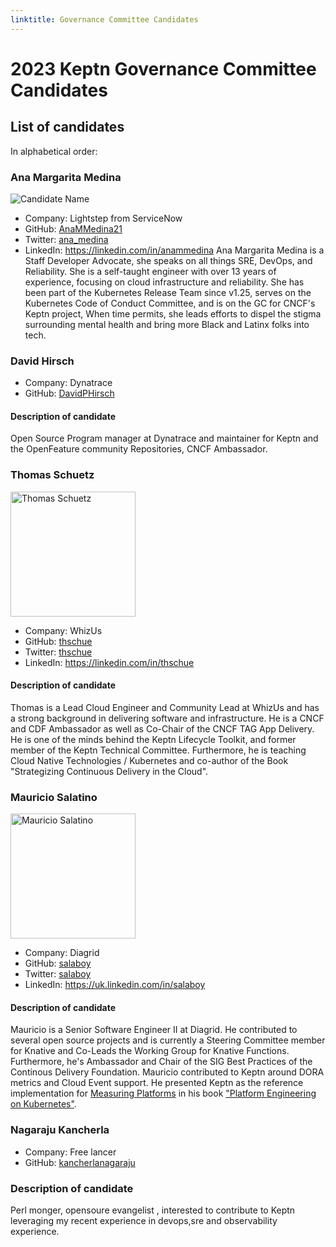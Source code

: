 ```yaml
---
linktitle: Governance Committee Candidates
---
```


# 2023 Keptn Governance Committee Candidates

## List of candidates

In alphabetical order:
### Ana Margarita Medina
![Candidate Name](https://github.com/AnaMMedina21)
- Company: Lightstep from ServiceNow
- GitHub: [AnaMMedina21](https://github.com/AnaMMedina21)
- Twitter: [ana_medina](https://twitter.com/ana_m_medina)
- LinkedIn: https://linkedin.com/in/anammedina
Ana Margarita Medina is a Staff Developer Advocate, she speaks on all things SRE, DevOps, and Reliability. She is a self-taught engineer with over 13 years of experience, focusing on cloud infrastructure and reliability. She has been part of the Kubernetes Release Team since v1.25, serves on the Kubernetes Code of Conduct Committee, and is on the GC for CNCF's Keptn project, When time permits, she leads efforts to dispel the stigma surrounding mental health and bring more Black and Latinx folks into tech.


### David Hirsch
- Company: Dynatrace
- GitHub: [DavidPHirsch](https://github.com/DavidPHirsch)

#### Description of candidate ####
Open Source Program manager at Dynatrace and maintainer for Keptn and the OpenFeature        community Repositories, CNCF Ambassador.

### Thomas Schuetz

<img src="https://avatars.githubusercontent.com/u/38893055?v=4" alt="Thomas Schuetz" height="200" width="200">

- Company: WhizUs
- GitHub: [thschue](https://github.com/thschue)
- Twitter: [thschue](https://twitter.com/thschue)
- LinkedIn: https://linkedin.com/in/thschue

#### Description of candidate ####

Thomas is a Lead Cloud Engineer and Community Lead at WhizUs and has a strong background in delivering software and infrastructure. He is a CNCF and CDF Ambassador as well as Co-Chair of the CNCF TAG App Delivery. He is one of the minds behind the Keptn Lifecycle Toolkit, and former member of the Keptn Technical Committee. Furthermore, he is teaching Cloud Native Technologies / Kubernetes and co-author of the Book "Strategizing Continuous Delivery in the Cloud".

### Mauricio Salatino

<img src="https://avatars.githubusercontent.com/u/271966?v=4" alt="Mauricio Salatino" height="200" width="200">

- Company: Diagrid
- GitHub: [salaboy](https://github.com/salaboy)
- Twitter: [salaboy](https://twitter.com/salaboy)
- LinkedIn: https://uk.linkedin.com/in/salaboy

#### Description of candidate ####

Mauricio is a Senior Software Engineer II at Diagrid. He contributed to several open source projects and is currently a Steering Committee member for Knative and Co-Leads the Working Group for Knative Functions. Furthermore, he's Ambassador and Chair of the SIG Best Practices of the Continous Delivery Foundation. Mauricio contributed to Keptn around DORA metrics and Cloud Event support. He presented Keptn as the reference implementation for [Measuring Platforms](https://github.com/salaboy/platforms-on-k8s) in his book ["Platform Engineering on Kubernetes"](https://www.manning.com/books/platform-engineering-on-kubernetes).

### Nagaraju Kancherla
- Company: Free lancer
- GitHub: [kancherlanagaraju](https://github.com/kancherlanagaraju)

### Description of candidate ###

Perl monger, opensoure evangelist , interested to contribute to Keptn leveraging my recent experience in devops,sre and observability experience.

<!--
### Candidate 1
![Candidate Name](static/candidate-picture.png)
- Company: Company Name
- GitHub: [username](https://github.com/username)
Description of candidate
---
-->
